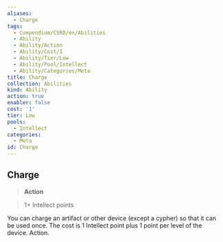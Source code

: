 ```yaml
---
aliases:
  - Charge
tags:
  - Compendium/CSRD/en/Abilities
  - Ability
  - Ability/Action
  - Ability/Cost/1
  - Ability/Tier/Low
  - Ability/Pool/Intellect
  - Ability/Categories/Meta
title: Charge
collection: Abilities
kind: Ability
action: true
enabler: false
cost: '1'
tier: Low
pools:
  - Intellect
categories:
  - Meta
id: Charge
---
```

## Charge    
>**Action**    
>1+ Intellect points  
    
You can charge an artifact or other device (except a cypher) so that it can be used once. The cost is 1 Intellect point plus 1 point per level of the device. Action.
